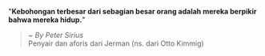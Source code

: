"**Kebohongan terbesar dari sebagian besar orang adalah mereka berpikir bahwa mereka hidup.**"

> ~ _By Peter Sirius_  
Penyair dan aforis dari Jerman (ns. dari Otto Kimmig)
